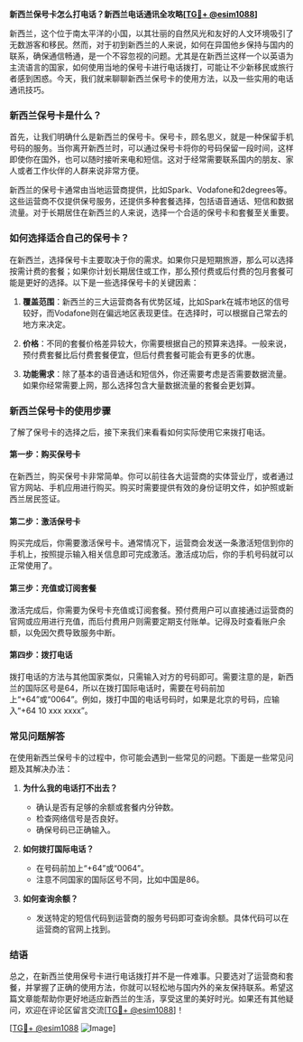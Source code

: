 **新西兰保号卡怎么打电话？新西兰电话通讯全攻略[[TG💪+ @esim1088](https://t.me/s/esim1088)]**

新西兰，这个位于南太平洋的小国，以其壮丽的自然风光和友好的人文环境吸引了无数游客和移民。然而，对于初到新西兰的人来说，如何在异国他乡保持与国内的联系，确保通信畅通，是一个不容忽视的问题。尤其是在新西兰这样一个以英语为主流语言的国家，如何使用当地的保号卡进行电话拨打，可能让不少新移民或旅行者感到困惑。今天，我们就来聊聊新西兰保号卡的使用方法，以及一些实用的电话通讯技巧。

### 新西兰保号卡是什么？

首先，让我们明确什么是新西兰的保号卡。保号卡，顾名思义，就是一种保留手机号码的服务。当你离开新西兰时，可以通过保号卡将你的号码保留一段时间，这样即使你在国外，也可以随时接听来电和短信。这对于经常需要联系国内的朋友、家人或者工作伙伴的人群来说非常方便。

新西兰的保号卡通常由当地运营商提供，比如Spark、Vodafone和2degrees等。这些运营商不仅提供保号服务，还提供多种套餐选择，包括语音通话、短信和数据流量。对于长期居住在新西兰的人来说，选择一个合适的保号卡和套餐至关重要。

### 如何选择适合自己的保号卡？

在新西兰，选择保号卡主要取决于你的需求。如果你只是短期旅游，那么可以选择按需计费的套餐；如果你计划长期居住或工作，那么预付费或后付费的包月套餐可能是更好的选择。以下是一些选择保号卡的关键因素：

1. **覆盖范围**：新西兰的三大运营商各有优势区域，比如Spark在城市地区的信号较好，而Vodafone则在偏远地区表现更佳。在选择时，可以根据自己常去的地方来决定。
   
2. **价格**：不同的套餐价格差异较大，你需要根据自己的预算来选择。一般来说，预付费套餐比后付费套餐便宜，但后付费套餐可能会有更多的优惠。

3. **功能需求**：除了基本的语音通话和短信外，你还需要考虑是否需要数据流量。如果你经常需要上网，那么选择包含大量数据流量的套餐会更划算。

### 新西兰保号卡的使用步骤

了解了保号卡的选择之后，接下来我们来看看如何实际使用它来拨打电话。

#### 第一步：购买保号卡

在新西兰，购买保号卡非常简单。你可以前往各大运营商的实体营业厅，或者通过官方网站、手机应用进行购买。购买时需要提供有效的身份证明文件，如护照或新西兰居民签证。

#### 第二步：激活保号卡

购买完成后，你需要激活保号卡。通常情况下，运营商会发送一条激活短信到你的手机上，按照提示输入相关信息即可完成激活。激活成功后，你的手机号码就可以正常使用了。

#### 第三步：充值或订阅套餐

激活完成后，你需要为保号卡充值或订阅套餐。预付费用户可以直接通过运营商的官网或应用进行充值，而后付费用户则需要定期支付账单。记得及时查看账户余额，以免因欠费导致服务中断。

#### 第四步：拨打电话

拨打电话的方法与其他国家类似，只需输入对方的号码即可。需要注意的是，新西兰的国际区号是64，所以在拨打国际电话时，需要在号码前加上“+64”或“0064”。例如，拨打中国的电话号码时，如果是北京的号码，应输入“+64 10 xxx xxxx”。

### 常见问题解答

在使用新西兰保号卡的过程中，你可能会遇到一些常见的问题。下面是一些常见问题及其解决办法：

1. **为什么我的电话打不出去？**
   - 确认是否有足够的余额或套餐内分钟数。
   - 检查网络信号是否良好。
   - 确保号码已正确输入。

2. **如何拨打国际电话？**
   - 在号码前加上“+64”或“0064”。
   - 注意不同国家的国际区号不同，比如中国是86。

3. **如何查询余额？**
   - 发送特定的短信代码到运营商的服务号码即可查询余额。具体代码可以在运营商的官网上找到。

### 结语

总之，在新西兰使用保号卡进行电话拨打并不是一件难事。只要选对了运营商和套餐，并掌握了正确的使用方法，你就可以轻松地与国内外的亲友保持联系。希望这篇文章能帮助你更好地适应新西兰的生活，享受这里的美好时光。如果还有其他疑问，欢迎在评论区留言交流[[TG💪+ @esim1088](https://t.me/s/esim1088)]！

[[TG💪+ @esim1088](https://t.me/s/esim1088) ![Image](https://i.postimg.cc/4NQfJmqS/Snipaste-2025-05-13-00-14-12.png)]
